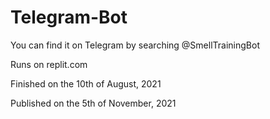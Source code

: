 # Telegram-Bot

You can find it on Telegram by searching @SmellTrainingBot

Runs on replit.com

Finished on the 10th of August, 2021

Published on the 5th of November, 2021
